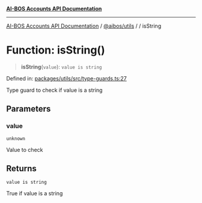 [**AI-BOS Accounts API Documentation**](../../../README.md)

***

[AI-BOS Accounts API Documentation](../../../README.md) / [@aibos/utils](../README.md) / [](../README.md) / isString

# Function: isString()

> **isString**(`value`): `value is string`

Defined in: [packages/utils/src/type-guards.ts:27](https://github.com/pohlai88/accounts/blob/48103fb36d28b2b9bfb33472b6de2f719773cde9/packages/utils/src/type-guards.ts#L27)

Type guard to check if value is a string

## Parameters

### value

`unknown`

Value to check

## Returns

`value is string`

True if value is a string
